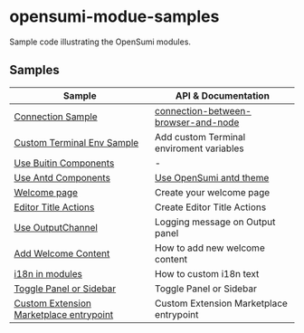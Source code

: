 # opensumi-modue-samples

Sample code illustrating the OpenSumi modules.

## Samples

| Sample | API & Documentation |
| ------ | ----- |
|[Connection Sample](https://github.com/opensumi/opensumi-modue-samples/tree/main/modules/connection) | [connection-between-browser-and-node](https://opensumi.com/en/docs/develop/sample/connection-between-browser-and-node) |
|[Custom Terminal Env Sample](https://github.com/opensumi/opensumi-modue-samples/tree/main/modules/terminal-env) | Add custom Terminal enviroment variables |
|[Use Buitin Components](https://github.com/opensumi/opensumi-modue-samples/tree/main/modules/components) | - |
|[Use Antd Components](https://github.com/opensumi/opensumi-modue-samples/tree/main/modules/use-antd) | [Use OpenSumi antd theme](https://github.com/opensumi/antd-theme) |
|[Welcome page](https://github.com/opensumi/opensumi-modue-samples/tree/main/modules/use-antd) | Create your welcome page |
|[Editor Title Actions](https://github.com/opensumi/opensumi-modue-samples/tree/main/modules/editor-title) | Create Editor Title Actions |
|[Use OutputChannel](https://github.com/opensumi/opensumi-modue-samples/tree/main/modules/editor-title) | Logging message on Output panel |
|[Add Welcome Content](https://github.com/opensumi/opensumi-modue-samples/tree/main/modules/add-welcome-content) | How to add new welcome content |
|[i18n in modules](https://github.com/opensumi/opensumi-modue-samples/tree/main/example/src/browser/i18n/setup.ts) | How to custom i18n text |
|[Toggle Panel or Sidebar](https://github.com/opensumi/opensumi-modue-samples/tree/main/modules/toggle-panel/browser/toggle-panel.contribution.ts) | Toggle Panel or Sidebar |
|[Custom Extension Marketplace entrypoint](https://github.com/opensumi/opensumi-modue-samples/tree/main/example/src/node/start-server.ts#L18) | Custom Extension Marketplace entrypoint |
